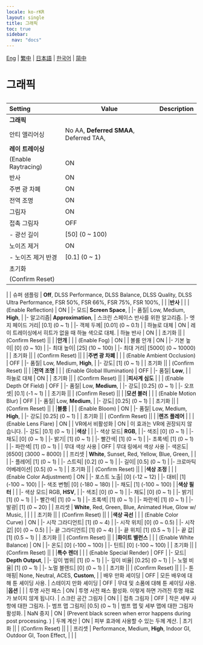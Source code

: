 ```yaml
---
locale: ko-rKR
layout: single
title: 그래픽
toc: true
sidebar:
  nav: "docs"
---
```

[Eng](/dancexr/menu/2025.4/system/graphics.md) | [繁中](/tw/dancexr/menu/2025.4/system/graphics.md) | [日本語](/jp/dancexr/menu/2025.4/system/graphics.md) | [한국어](/kr/dancexr/menu/2025.4/system/graphics.md) | [简中](/zh/dancexr/menu/2025.4/system/graphics.md)
# 그래픽
## 
| Setting | Value | Description |
| :--- | --- | :--- |
|**그래픽** | | 
| 안티 앨리어싱 |  No AA,  **Deferred SMAA**,  Deferred TAA,  |  |
|**레이 트레이싱** | | 
| (Enable Raytracing) | ON | 
| 반사 | ON | 
| 주변 광 차폐 | ON | 
| 전역 조명 | ON | 
| 그림자 | ON | 
| 접촉 그림자 | OFF | 
|- 광선 길이| [50] (0 ~ 100) | 
| 노이즈 제거 | ON | 
|- 노이즈 제거 반경| [0.1] (0 ~ 1) | 
| 초기화 || 
| (Confirm Reset) || 
|
| 슈퍼 샘플링 |  **Off**,  DLSS Performance,  DLSS Balance,  DLSS Quality,  DLSS Ultra Performance,  FSR 50%,  FSR 66%,  FSR 75%,  FSR 100%,  |  |
|**반사** | | 
| (Enable Reflection) | ON | 
|- 모드|  **Screen Space**,  | 
|- 품질|  Low,  Medium,  **High**,  | 
|- 알고리즘|  **Approximation**,  | 스크린 스페이스 반사를 위한 알고리즘.
|- 엣지 페이드 거리| [0.1] (0 ~ 1) | 
|- 객체 두께| [0.01] (0 ~ 0.1) | 
| 하늘로 대체 | ON | 레이 트레이싱에서 히트가 없을 때 하늘 색으로 대체.
| 하늘 반사 | ON | 
| 초기화 || 
| (Confirm Reset) || 
|
|**안개** | | 
| (Enable Fog) | ON | 
| 볼륨 안개 | ON | 
|- 기본 높이| [0] (0 ~ 10) | 
|- 최대 높이| [25] (10 ~ 100) | 
|- 최대 거리| [5000] (0 ~ 10000) | 
| 초기화 || 
| (Confirm Reset) || 
|
|**주변 광 차폐** | | 
| (Enable Ambient Occlusion) | OFF | 
|- 품질|  Low,  Medium,  **High**,  | 
|- 강도| [1] (0 ~ 1) | 
| 초기화 || 
| (Confirm Reset) || 
|
|**전역 조명** | | 
| (Enable Global Illumination) | OFF | 
|- 품질|  **Low**,  | 
| 하늘로 대체 | ON | 
| 초기화 || 
| (Confirm Reset) || 
|
|**피사계 심도** | | 
| (Enable Depth Of Field) | OFF | 
|- 품질|  Low,  **Medium**,  | 
|- 강도| [0.25] (0 ~ 1) | 
|- 오프셋| [0.1] (-1 ~ 1) | 
| 초기화 || 
| (Confirm Reset) || 
|
|**모션 블러** | | 
| (Enable Motion Blur) | OFF | 
|- 품질|  Low,  **Medium**,  | 
|- 강도| [0.25] (0 ~ 1) | 
| 초기화 || 
| (Confirm Reset) || 
|
|**블룸** | | 
| (Enable Bloom) | ON | 
|- 품질|  Low,  Medium,  **High**,  | 
|- 강도| [0.25] (0 ~ 1) | 
| 초기화 || 
| (Confirm Reset) || 
|
|**렌즈 플레어** | | 
| (Enable Lens Flare) | ON | 
| VR에서 비활성화 | ON | 이 효과는 VR에 권장되지 않습니다.
|- 강도| [0.1] (0 ~ 1) | 
|**색상** | | 
|- 색상 모드|  **RGB**,  | 
|- 색조| [0] (0 ~ 1) | 
|- 채도| [0] (0 ~ 1) | 
|- 밝기| [1] (0 ~ 1) | 
|- 빨간색| [1] (0 ~ 1) | 
|- 초록색| [1] (0 ~ 1) | 
|- 파란색| [1] (0 ~ 1) | 
| 무대 색상 사용 | OFF | 무대 링에서 색상 사용
|- 색온도| [6500] (3000 ~ 8000) | 
| 프리셋 |  **White**,  Sunset,  Red,  Yellow,  Blue,  Green,  |  |
|
|- 플레어| [1] (0 ~ 1) | 
|- 스트릭| [0.2] (0 ~ 1) | 
|- 길이| [0.5] (0 ~ 1) | 
|- 크로마틱 어베레이션| [0.5] (0 ~ 1) | 
| 초기화 || 
| (Confirm Reset) || 
|
|**색상 조정** | | 
| (Enable Color Adjustment) | ON | 
|- 포스트 노출| [0] (-12 ~ 12) | 
|- 대비| [1] (-100 ~ 100) | 
|- 색조 변형| [0] (-180 ~ 180) | 
|- 채도| [1] (-100 ~ 100) | 
|**색상 필터** | | 
|- 색상 모드|  RGB,  **HSV**,  | 
|- 색조| [0] (0 ~ 1) | 
|- 채도| [0] (0 ~ 1) | 
|- 밝기| [1] (0 ~ 1) | 
|- 빨간색| [1] (0 ~ 1) | 
|- 초록색| [1] (0 ~ 1) | 
|- 파란색| [1] (0 ~ 1) | 
|- 발광| [1] (0 ~ 20) | 
| 프리셋 |  **White**,  Red,  Green,  Blue,  Animated Hue,  Glow w/ Music,  |  |
|
| 초기화 || 
| (Confirm Reset) || 
|
|**색상 곡선** | | 
| (Enable Color Curve) | ON | 
|- 시작 그라디언트| [1] (0 ~ 4) | 
|- 시작 위치| [0] (0 ~ 0.5) | 
|- 시작 값| [0] (0 ~ 0.5) | 
|- 끝 그라디언트| [1] (0 ~ 4) | 
|- 끝 위치| [1] (0.5 ~ 1) | 
|- 끝 값| [1] (0.5 ~ 1) | 
| 초기화 || 
| (Confirm Reset) || 
|
|**화이트 밸런스** | | 
| (Enable White Balance) | ON | 
|- 온도| [0] (-100 ~ 100) | 
|- 틴트| [0] (-100 ~ 100) | 
| 초기화 || 
| (Confirm Reset) || 
|
|**특수 렌더** | | 
| (Enable Special Render) | OFF | 
|- 모드|  **Depth Output**,  | 
|- 깊이 범위| [1] (0 ~ 1) | 
|- 깊이 비율| [0.25] (0 ~ 1) | 
|- 노멀 비율| [1] (0 ~ 1) | 
|- 노멀 블렌드| [0] (0 ~ 1) | 
| 초기화 || 
| (Confirm Reset) || 
|
|- 톤 매핑|  None,  Neutral,  ACES,  **Custom**,  | 
| 배우 만화 셰이딩 | OFF | 모든 배우에 대해 툰 셰이딩 사용.
| 스테이지 만화 셰이딩 | OFF | 무대 및 소품에 대해 툰 셰이딩 사용.
|**옵션** | | 
| 투명 사전 패스 | ON | 투명 사전 패스 활성화. 이렇게 하면 가려진 투명 재료가 보이지 않게 됩니다.
| 스크린 공간 그림자 | ON | 
| 접촉 그림자 | OFF | 작은 세부 사항에 대한 그림자.
|- 범프 맵 그림자| [0.5] (0 ~ 1) | 범프 맵 및 세부 맵에 대한 그림자 활성화.
| NaN 중지 | ON | (Prevent black screen when error happens during post processing. )
| 두께 계산 | ON | 피부 효과에 사용할 수 있는 두께 계산.
| 초기화 || 
| (Confirm Reset) || 
|
| 프리셋 |  Performance,  Medium,  **High**,  Indoor GI,  Outdoor GI,  Toon Effect,  |  |
|
